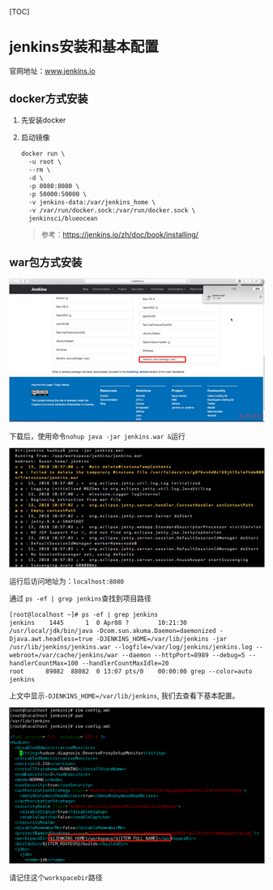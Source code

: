 [TOC]

# jenkins安装和基本配置

官网地址：www.jenkins.io

## docker方式安装

1. 先安装docker

2. 启动镜像

   ```shell
   docker run \
     -u root \
     --rm \
     -d \
     -p 8080:8080 \
     -p 50000:50000 \
     -v jenkins-data:/var/jenkins_home \
     -v /var/run/docker.sock:/var/run/docker.sock \
     jenkinsci/blueocean
   ```

   > 参考：<https://jenkins.io/zh/doc/book/installing/>


## war包方式安装

![1562512402720](media\1562512402720.png)

下载后，使用命令`nohup java -jar jenkins.war &`运行

![1562599694291](media/1562599694291.png)

运行后访问地址为：`localhost:8080`



通过 `ps -ef | grep jenkins`查找到项目路径

```shell
[root@localhost ~]# ps -ef | grep jenkins
jenkins    1445      1  0 Apr08 ?        10:21:30 /usr/local/jdk/bin/java -Dcom.sun.akuma.Daemon=daemonized -Djava.awt.headless=true -DJENKINS_HOME=/var/lib/jenkins -jar /usr/lib/jenkins/jenkins.war --logfile=/var/log/jenkins/jenkins.log --webroot=/var/cache/jenkins/war --daemon --httpPort=8989 --debug=5 --handlerCountMax=100 --handlerCountMaxIdle=20
root      89082  88082  0 13:07 pts/0    00:00:00 grep --color=auto jenkins

```

上文中显示`-DJENKINS_HOME=/var/lib/jenkins`, 我们去查看下基本配置。

![1562599724886](media/1562599724886.png)

请记住这个`workspaceDir`路径

